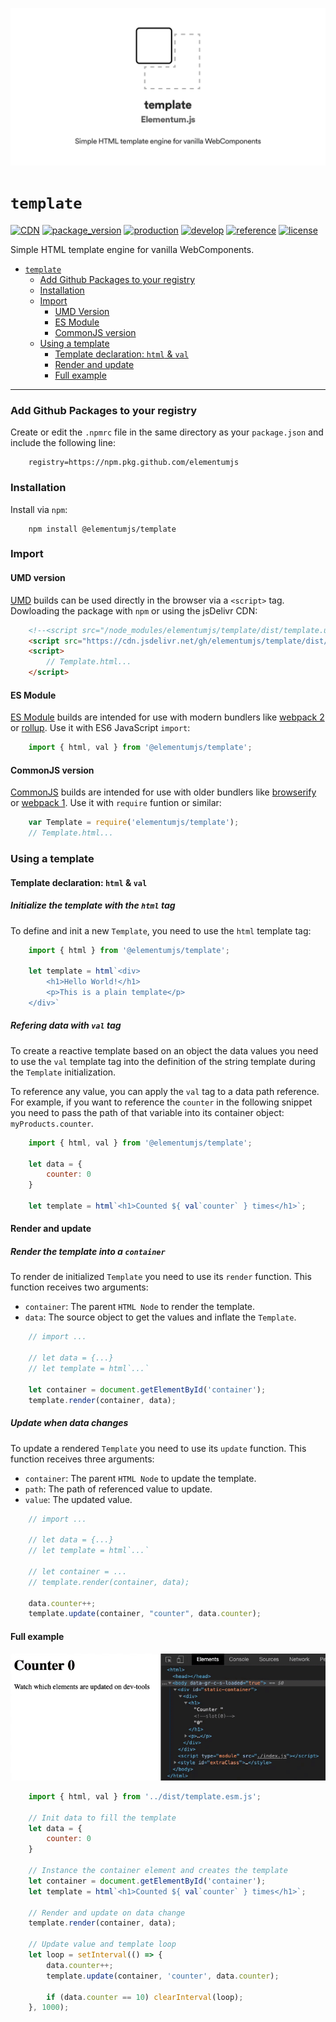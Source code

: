 ![template header][0]

# `template`

[![CDN](https://img.shields.io/badge/CDN-jsDelivr-blueviolet)][18]
[![package_version](https://img.shields.io/github/package-json/v/elementumjs/template)][3]
[![production](https://github.com/elementumjs/template/workflows/production/badge.svg)][1]
[![develop](https://github.com/elementumjs/template/workflows/develop/badge.svg)][2]
[![reference](https://img.shields.io/badge/docs-REFERENCE-blue)][4]
[![license](https://img.shields.io/github/license/elementumjs/template)][5]

Simple HTML template engine for vanilla WebComponents.

- [`template`][6]
  - [Add Github Packages to your registry][7]
  - [Installation][8]
  - [Import][9]
    - [UMD Version][10]
    - [ES Module][11]
    - [CommonJS version][12]
  - [Using a template][13]
    - [Template declaration: `html` & `val`][14]
    - [Render and update][15]
    - [Full example][16]

---

### Add Github Packages to your registry

Create or edit the `.npmrc` file in the same directory as your `package.json` and include the following line:

        registry=https://npm.pkg.github.com/elementumjs

### Installation

Install via `npm`:

        npm install @elementumjs/template

### Import

#### UMD version

[UMD](https://github.com/umdjs/umd) builds can be used directly in the browser via a `<script>` tag. Dowloading the package with `npm` or using the jsDelivr CDN:

```html
    <!--<script src="/node_modules/elementumjs/template/dist/template.umd.js"></script>-->
    <script src="https://cdn.jsdelivr.net/gh/elementumjs/template/dist/template.umd.js"></script>
    <script>
        // Template.html...
    </script>
```

#### ES Module

[ES Module](http://exploringjs.com/es6/ch_modules.html) builds are intended for use with modern bundlers like [webpack 2](https://webpack.js.org) or [rollup](http://rollupjs.org/). Use it with ES6 JavaScript `import`:
  
```javascript
    import { html, val } from '@elementumjs/template';
```

#### CommonJS version

[CommonJS](http://wiki.commonjs.org/wiki/Modules/1.1) builds are intended for use with older bundlers like [browserify](http://browserify.org/) or [webpack 1](https://webpack.github.io). Use it with `require` funtion or similar:

```javascript
    var Template = require('elementumjs/template');
    // Template.html...
```

### Using a template

#### Template declaration: `html` & `val`

##### Initialize the template with the `html` tag

To define and init a new `Template`, you need to use the `html` template tag:

```javascript
    import { html } from '@elementumjs/template';

    let template = html`<div>
        <h1>Hello World!</h1>
        <p>This is a plain template</p>
    </div>`
```

##### Refering data with `val` tag

To create a reactive template based on an object the data values you need to use the `val` template tag into the definition of the string template during the `Template` initialization.

To reference any value, you can apply the `val` tag to a data path reference. For example, if you want to reference the `counter` in the following snippet you need to pass the path of that variable into its container object: `myProducts.counter`.

```javascript
    import { html, val } from '@elementumjs/template';

    let data = {
        counter: 0
    }

    let template = html`<h1>Counted ${ val`counter` } times</h1>`;
```

#### Render and update

##### Render the template into a `container`

To render de initialized `Template` you need to use its `render` function. This function receives two arguments:

- `container`: The parent `HTML Node` to render the template.
- `data`: The source object to get the values and inflate the `Template`.

```javascript
    // import ...

    // let data = {...}
    // let template = html`...`

    let container = document.getElementById('container');
    template.render(container, data);
```

##### Update when data changes

To update a rendered `Template` you need to use its `update` function. This function receives three arguments:

- `container`: The parent `HTML Node` to update the template.
- `path`: The path of referenced value to update.
- `value`: The updated value.

```javascript
    // import ...

    // let data = {...}
    // let template = html`...`

    // let container = ...
    // template.render(container, data);

    data.counter++;
    template.update(container, "counter", data.counter);
```

#### Full example

![template demo][17]

```javascript
    import { html, val } from '../dist/template.esm.js';

    // Init data to fill the template
    let data = {
        counter: 0
    }

    // Instance the container element and creates the template
    let container = document.getElementById('container');
    let template = html`<h1>Counted ${ val`counter` } times</h1>`;

    // Render and update on data change
    template.render(container, data);

    // Update value and template loop
    let loop = setInterval(() => {
        data.counter++;
        template.update(container, 'counter', data.counter);

        if (data.counter == 10) clearInterval(loop);
    }, 1000);
```


[0]: assets/header.png

[1]: https://github.com/elementumjs/template/actions?query=workflow%3Aproduction

[2]: https://github.com/elementumjs/template/actions?query=workflow%3Adevelop

[3]: https://github.com/elementumjs/template/packages/

[4]: REFERENCE.md

[5]: LICENSE

[6]: #template

[7]: #add-github-packages-to-your-registry

[8]: #installation

[9]: #import

[10]: #umd-version 

[11]: #es-module 

[12]: #commonjs-version 

[13]: #using-a-template

[14]: #template-declaration-html-&-val

[15]: #render-and-update

[16]: #full-example

[17]: assets/demo.gif

[18]: https://cdn.jsdelivr.net/gh/elementumjs/template/dist/template.umd.js